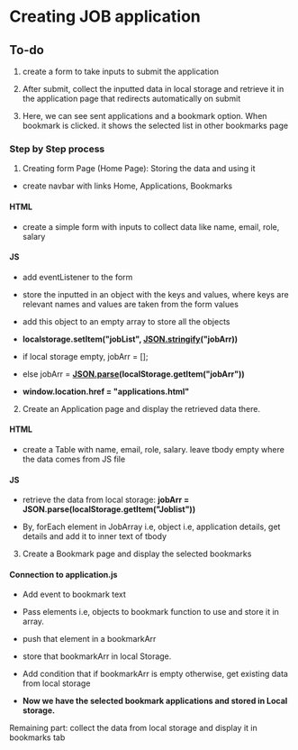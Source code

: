 # Creating JOB application

## To-do

1. create a form to take inputs to submit the application

2. After submit, collect the inputted data in local storage and retrieve it in the application page that redirects automatically on submit

3. Here, we can see sent applications and a bookmark option. When bookmark is clicked. it shows the selected list in other bookmarks page

### Step by Step process

1. Creating form Page (Home Page): Storing the data and using it

- create navbar with links Home, Applications, Bookmarks

#### HTML

- create a simple form with inputs to collect data like name, email, role, salary

#### JS

- add eventListener to the form
<!-- Store in Object -->
- store the inputted in an object with the keys and values, where keys are relevant names and values are taken from the form values
<!-- Add to empty array -->
- add this object to an empty array to store all the objects
<!-- convert this array to JSON and add it to local storage -->
- **localstorage.setItem("jobList", <u>JSON.stringify</u>("jobArr))**
<!-- Using JobArr based on the data -->
- if local storage empty, jobArr = [];
<!-- Get JSON data from Local storage and convert it back to Array form to get understand by JavaScript-->
- else jobArr = **<u>JSON.parse</u>(localStorage.getItem("jobArr"))**
<!-- Redirect it to Application Page -->

- **window.location.href = "applications.html"**

2. Create an Application page and display the retrieved data there.

#### HTML

- create a Table with name, email, role, salary. leave tbody empty where the data comes from JS file

#### JS

- retrieve the data from local storage: **jobArr = JSON.parse(localStorage.getItem("Joblist"))**
<!-- Add this data to Table -->
- By, forEach element in JobArray i.e, object i.e, application details, get details and add it to inner text of tbody

3. Create a Bookmark page and display the selected bookmarks

#### Connection to application.js

- Add event to bookmark text
- Pass elements i.e, objects to bookmark function to use and store it in array.
- push that element in a bookmarkArr
- store that bookmarkArr in local Storage.
- Add condition that if bookmarkArr is empty otherwise, get existing data from local storage

- **Now we have the selected bookmark applications and stored in Local storage.**

Remaining part: collect the data from local storage and display it in bookmarks tab
